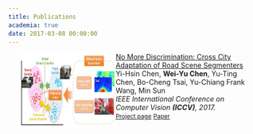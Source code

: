 ```yaml
---
title: Publications
academia: true
date: 2017-03-08 00:00:00
---
```


<div class="publications">
<ol class="bibliography">
<div class="row">
  <div style="float: left; width: 40%;">
    <img src="assets/teasers/ICCV_2017_Cross_city.jpg" class="teaser img-fluid z-depth-1" width="300" height="150">
  </div>
  <div class="col-sm-8" style="position: relative;padding-right: 15px;padding-left: 20px;">
  <!-- div style="float: left; width: 60%;"-->
    <div class="title"><a href="https://arxiv.org/abs/1704.08509">No More Discrimination: Cross City Adaptation of Road Scene Segmenters</a></div>
    <div class="author">Yi-Hsin Chen, <strong>Wei-Yu Chen</strong>, Yu-Ting Chen, Bo-Cheng Tsai, Yu-Chiang Frank Wang, Min Sun</div>
    <div class="periodical"><em>IEEE International Conference on Computer Vision <strong>(ICCV)</strong>, 2017.</em></div>
    <div class="links">
      <a href="https://yihsinchen.github.io/segmentation_adaptation" class="btn btn-sm z-depth-0" role="button" target="_blank" style="font-size:12px;">Project page</a>
      <a href="https://arxiv.org/abs/1704.08509" class="btn btn-sm z-depth-0" role="button" target="_blank" style="font-size:12px;">Paper</a>
    </div>
  </div>
</div>
  
</ol>
</div>

